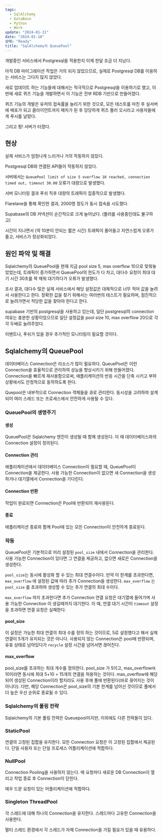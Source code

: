 ```yaml
---
tags:
  - SqlAlchemy
  - DataBase
  - Python
  - Work
update: "2024-01-31"
date: "2024-01-18"
상태: "Ready"
title: "SqlAlchemy의 QueuePool"
---
```

개발중인 서비스에서 Postgresql을 적용한지 이제 한달 조금 더 지났다. 

아직 DB 마이그레이션 작업은 거의 되지 않았으므로, 실제로 Postgresql DB를 이용하는 서비스는 그다지 많지 않았다. 

새로 업데이트 하는 기능들에 대해서는 적극적으로 Postgresql을 이용하기로 했고, 이번에 새로 퀴즈 기능을 개발하면서 이 기능은 전부 RDB 기반으로 만들어졌다. 

퀴즈 기능의 개발은 유저의 접속률을 늘리기 위한 것으로, 모든 테스트를 마친 후 실서버에 배포가 되고 클라이언트까지 패치가 된 후 당당하게 퀴즈 풀러 오시라고 사용자들에게 푸시를 날렸다. 

그리고 펑! 서버가 터졌다. 

## 현상

실제 서비스가 엄청나게 느리거나 거의 작동하지 않았다. 

Postgresql DB와 연결된 API들이 작동하지 않았다. 

서버에서는 `QueuePool limit of size 5 overflow 10 reached, connection timed out, timeout 30.00` 오류가 대량으로 발생했다. 

서버 모니터링 결과 푸쉬 직후 대량의 트래픽이 집중적으로 발생했다. 

Flarelane을 통해 확인한 결과, 2000명 정도가 동시 접속을 시도했다. 

Supabase의 DB 커넥션이 순간적으로 크게 늘어났다. (풀러를 사용중인데도 불구하고)



시간이 지나면서 (약 10분이 안되는 짧은 시간) 트래픽이 줄어들고 자연스럽게 오류가 줄고, 서비스가 정상화되었다. 

## 원인 파악 및 해결

Sqlalchemy의 QueuePool을 현재 지금 pool size 5, max overflow 10으로 맞춰놓았었는데, 트래픽이 증가하면서 QueuePool의 한도가 다 차고, 대다수 요청이 최대 대기 시간 30초를 꽉 채워 대기하다가 오류가 발생했다. 

조사 결과, 대다수 많은 실제 서비스에서 해당 설정값은 대체적으로 너무 적어 값을 늘려서 사용한다고 한다. 정확한 값을 찾기 위해서는 여러번의 테스트가 필요하며, 점진적으로 늘려가면서 적당한 값을 찾아야 한다고 한다. 

supabase 기반의 postgresql을 사용하고 있는데, 일단 postgresql의 connection 여유는 충분한 상황이었으므로 일단 설정값을 pool size 10, max overflow 20으로 각각 두배로 늘려주었다. 

이벤트나, 푸쉬가 있을 경우 추가적인 모니터링이 필요할 것이다. 

## Sqlalchemy의 QueuePool

데이터베이스 Connection은 리소스가 많이 필요하다. QueuePool은 이런 Connection을 효율적으로 관리하여 성능을 향상시키기 위해 만들어졌다. Connection을 빠르게 재사용함으로써, 애플리케이션의 반응 시간을 단축 시키고 부하 상황에서도 안정적으로 동작하도록 한다. 

Quepool은 내부적으로 Connection 객체들을 큐로 관리한다. 동시성을 고려하여 설계되어 여러 스레드 또는 프로세스에서 안전하게 사용될 수 있다. 

### QueuePool의 생명주기 

#### 생성

QueuePool은 Sqlalchemy 엔진이 생성될 때 함께 생성된다. 이 때 데이터베이스와의 Connection 설정이 정의된다. 

#### Connection 관리 

애플리케이션에서 데이터베이스 Connection이 필요할 때, QueuePool이 Connection을 제공한다. 사용 가능한 Connection이 없으면 새 Connection을 생성하거나 대기열에서 Connection을 기다린다. 

#### Connection 반환

작업이 완료되면 Connection은 Pool에 반환되어 재사용된다. 

#### 종료

애플리케이션 종료와 함께 Pool에 있는 모든 Connection이 안전하게 종료된다. 

### 작동

QueuePool은 기본적으로 미리 설정된 `pool_size` 내에서 Connection을 관리한다. 사용 가능한 Connection이 있다면 그 연결을 제공하고, 없으면 새로은 Connection을 생성한다. 

`pool_size`는 동시에 활성화 할 수 있는 최대 연결수이다. 만약 이 한계를 초과한다면, `max_overflow` 에 설정된 값에 따라 추가 Connection을 생성한다. `max_overflow` 는 `pool_size` 를 초과하여 생성할 수 있는 추가 연결의 최대 수이다. 

`max_overflow` 까지 초과한다면 추가 Connection 연결 요청은 대기열에 들어가며 사용 가능한 Connection 이 생길때까지 대기한다. 이 때, 연결 대기 시간이 `timeout` 설정을 초과하면 연결 요청은 실패한다. 

#### pool_size

이 설정은 가능한 최대 연결의 최대 수를 정의 하는 것이므로, 5로 설정했다고 해서 실제 연결이 5개가 유지되는 것은 아니다. 사용되지 않는 Connection은 pool에 반환되며, 유휴 상태로 남아있다가 `recycle` 설정 시간을 넘어서면 끊어진다. 

#### max_overflow

pool_size를 초과하는 최대 개수를 정의한다. pool_size 가 5이고, max_overflowrk 10이라면 동시에 최대 5+10 = 15개의 연결을 허용하는 것이다. max_overflow에 해당되어 생성된 Connection이라 할지라도 사용 후에 풀에 반환된다(바로 끊어지는 것이 아니다). 다만, 해당 Connection은 pool_size의 기본 한계를 넘어선 것이므로 풀에서 더 높은 우선 순위로 종료될 수 있다. 

### Sqlalchemy의 풀링 전략

Sqlalchemy의 기본 풀링 전략은 Queuepool이지만, 이외에도 다른 전략들이 있다. 

### StaticPool

연결의 고정된 집합을 유지한다. 모든 Connection 요청은 이 고정된 집합에서 제공된다. 단일 사용자 또는 단일 프로세스 어플리케이션에 적합하다. 

### NullPool

Connection Pooling을 사용하지 않는다. 매 요청마다 새로운 DB Connection이 열리고 작업 종료 후 Connection이 닫힌다. 

매우 드문 요청이 있는 어플리케이션에 적합하다. 

### Singleton ThreadPool

각 스레드에 대해 하나의 Connection을 유지한다. 스레드마다 고유한 Connection을 사용한다. 

멀티 스레드 환경에서 각 스레드가 자체 Connection을 가질 필요가 있을 때 유용하다. 



